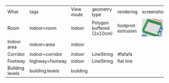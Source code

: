
<table>
  <tr>
    <td>What</td><td>tags</td><td>View mode</td><td>geometry type</td><td>rendering</td><td>screenshot</td><td>progress</td>
  </tr>
  <tr>
    <td>Room</td><td>indoor=room</td><td>indoor</td><td>Polygon<br/>buffered (2x10cm)</td><td>footprint extrusion</td><td><img src="./specs/indoor_room.png"></td><td>done</td>
  </tr>
  <tr>
    <td>Indoor area</td><td>indoor=area</td><td>indoor</td><td></td><td></td><td></td><td></td>
  </tr>
  <tr>
    <td>Corridor</td><td>indoor=corridor</td><td>indoor</td><td>LineString</td><td>#fafafa</td><td></td><td></td>
  </tr>
  <tr>
    <td>Footway</td><td>highway=footway</td><td>indoor</td><td>LineString</td><td>flat line</td><td></td><td>todo</td>
  </tr>
  <tr>
    <td>Building levels</td><td>building:levels</td><td>building</td><td></td><td></td><td></td><td></td>
  </tr>
</table>
